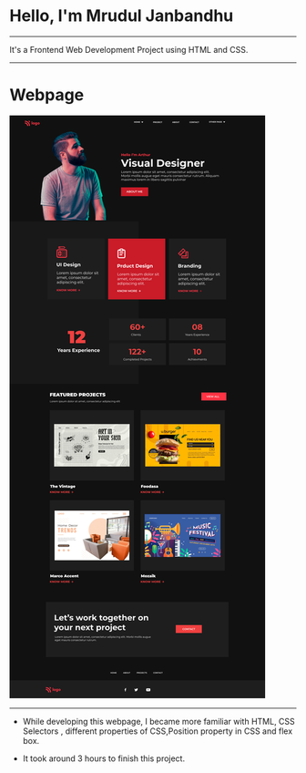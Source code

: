 # Hello, I'm Mrudul Janbandhu
- - -
It's a Frontend Web Development Project using HTML and CSS.
- - -

# Webpage



![](15.png)


- - -


- While developing this webpage, I became more familiar with HTML, CSS Selectors , different properties of CSS,Position property in CSS and flex box.

- It took around 3 hours to finish this project.